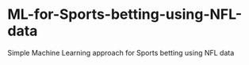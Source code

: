 # ML-for-Sports-betting-using-NFL-data
Simple Machine Learning approach for Sports betting using NFL data
